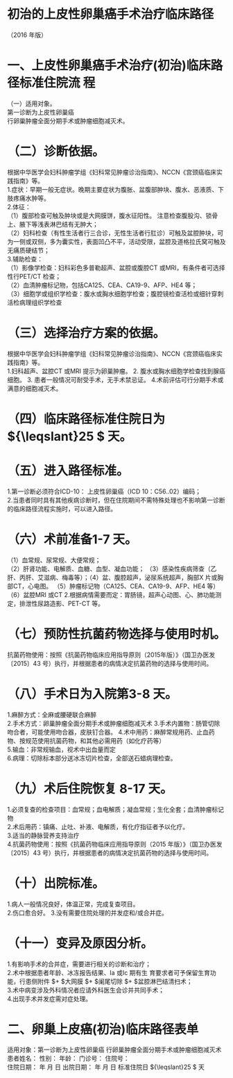 # 初治的上皮性卵巢癌手术治疗临床路径  
（2016 年版）  
# 一、上皮性卵巢癌手术治疗(初治)临床路径标准住院流 程  
（一）适用对象。  
第一诊断为上皮性卵巢癌  
行卵巢肿瘤全面分期手术或肿瘤细胞减灭术。  
# （二）诊断依据。  
根据中华医学会妇科肿瘤学组《妇科常见肿瘤诊治指南》、NCCN《宫颈癌临床实践指南》等。  
1.症状：早期一般无症状。晚期主要症状为腹胀、盆腹部肿块、腹水、恶液质、下肢疼痛水肿等。  
2.体征：  
（1）腹部检查可触及肿块或是大网膜饼，腹水征阳性。 注意检查腹股沟、锁骨上、腋下等浅表淋巴结有无肿大；  
（2）妇科检查（有性生活者行三合诊，无性生活者行肛诊）可触及盆腔肿块，可为一侧或双侧，多为囊实性，表面凹凸不平，活动受限，盆腔及道格拉氏窝可触及无痛质硬结节；  
3.辅助检查：  
（1）影像学检查：妇科彩色多普勒超声、盆腔或腹腔CT 或MRI，有条件者可选择性行PET/CT 检查；  
（2）血清肿瘤标记物，包括CA125、CEA、CA19-9、AFP、HE4 等；  
（3）细胞学或组织学检查：腹水或胸水细胞学检查；腹腔镜检查活检或细针穿刺活检病理组织学检查  
# （三）选择治疗方案的依据。  
根据中华医学会妇科肿瘤学组《妇科常见肿瘤诊治指南》、NCCN《宫颈癌临床实践指南》等。  
1.妇科超声、盆腔CT 或MRI 提示为卵巢肿瘤。 2. 腹水或胸水细胞学检查找到腺癌细胞。            3. 患者一般情况可耐受手术，无手术禁忌证。 4.术前评估可行分期手术或满意的细胞减灭术。  
# （四）临床路径标准住院日为 ${\leqslant}25 $ 天。  
# （五）进入路径标准。  
1.第一诊断必须符合ICD-10： 上皮性卵巢癌（ICD 10：C56..02）编码；  
2.当患者同时具有其他疾病诊断时，但在住院期间不需特殊处理也不影响第一诊断的临床路径流程实施时，可以进入路径。  
# （六）术前准备1-7 天。  
（1）血常规、尿常规、大便常规；  
（2）肝肾功能、电解质、血糖、血型、凝血功能； （3）感染性疾病筛查（乙肝、丙肝、艾滋病、梅毒等）；（4）盆、腹腔超声，泌尿系统超声，胸部X 片或胸部CT，心电图。 （5）肿瘤标记物（CA125、CEA、CA19-9、AFP、HE4 等）（6）盆腔MRI 或CT 2.根据病情需要而定：胃肠镜，超声心动图、心、肺功能测定，排泄性尿路造影、PET-CT 等。  
# （七）预防性抗菌药物选择与使用时机。  
抗菌药物使用：按照《抗菌药物临床应用指导原则（2015年版）》（国卫办医发〔2015〕43 号）执行，并根据患者的病情决定抗菌药物的选择与使用时间。  
# （八）手术日为入院第3-8 天。  
1.麻醉方式：全麻或腰硬联合麻醉  
2.手术方式：卵巢肿瘤全面分期手术或肿瘤细胞减灭术 3.手术内置物：肠管切除吻合者，可能使用吻合器，皮肤钉合器。 4.术中用药：麻醉常规用药、止血药物、按规范使用抗菌药物，和其他必需用药（如化疗药等）  
5.输血：非常规输血，视术中出血量而定  
6.病理：切除标本部分送冰冻切片检查，全部送石蜡病理检查。  
# （九）术后住院恢复 8-17 天。  
1.必须复查的检查项目：血常规；血电解质；凝血常规；生化全套；血清肿瘤标记物  
2.术后用药：镇痛、止吐、补液、电解质，有化疗指征者予以化疗。  
3.适当的静脉营养支持治疗  
4.抗菌药物使用：按照《抗菌药物临床应用指导原则（2015 年版）》（国卫办医发〔2015〕43 号）执行，并根据患者的病情决定抗菌药物的选择与使用时间。  
# （十）出院标准。  
1.病人一般情况良好，体温正常，完成复查项目。  
2.伤口愈合好。 3.没有需要住院处理的并发症和/或合并症。  
# （十一）变异及原因分析。  
1.有影响手术的合并症，需要进行相关的诊断和治疗；  
2.术中根据患者年龄、冰冻报告结果、Ia 或Ic 期有生 育要求者可予保留生育功能，行患侧附件 $+ $大网膜 $+ $阑尾切除 $+ $盆腔淋巴结清扫术；  
3.术中病变涉及外科情况者应请外科医生会诊并共同手术；  
4.出现手术并发症需对症处理。  
# 二、卵巢上皮癌(初治)临床路径表单  
适用对象：第一诊断为上皮性卵巢癌 行卵巢肿瘤全面分期手术或肿瘤细胞减灭术  
患者姓名：        性别：    年龄：     门诊号：       住院号：  
住院日期：   年 月 日    出院日期：   年 月 日   标准住院日 ${\leqslant}25 $ 天  
